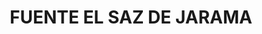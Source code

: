 ---
title: FUENTE EL SAZ DE JARAMA
url: /fuente-el-saz-de-jarama/
latitude: 40.637
longitude: -3.518
---